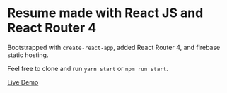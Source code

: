 # Resume made with React JS and React Router 4

Bootstrapped with `create-react-app`, added React Router 4, and firebase static hosting. 

Feel free to clone and run `yarn start` or `npm run start`.


[Live Demo](https://resume.carlosrh.com "resume.carlosh.com")
